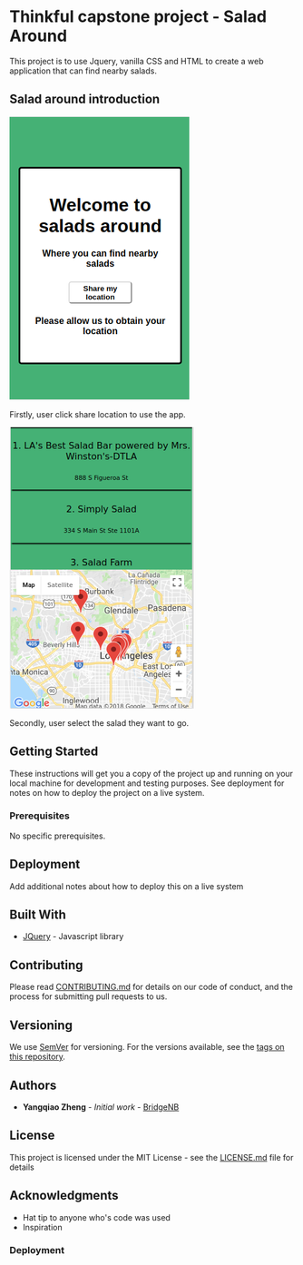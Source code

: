 # Thinkful capstone project - Salad Around

This project is to use Jquery, vanilla CSS and HTML to create a web application that can find nearby salads.

## Salad around introduction
![home_page](/asset/home_page.png "Home page")

Firstly, user click share location to use the app.

![application_page](/asset/application_page.png "Application page")

Secondly, user select the salad they want to go.

## Getting Started

These instructions will get you a copy of the project up and running on your local machine for development and testing purposes. See deployment for notes on how to deploy the project on a live system.

### Prerequisites

No specific prerequisites.

## Deployment

Add additional notes about how to deploy this on a live system

## Built With

* [JQuery](https://jquery.com/) - Javascript library

## Contributing

Please read [CONTRIBUTING.md](https://gist.github.com/PurpleBooth/b24679402957c63ec426) for details on our code of conduct, and the process for submitting pull requests to us.

## Versioning

We use [SemVer](http://semver.org/) for versioning. For the versions available, see the [tags on this repository](https://github.com/your/project/tags).

## Authors

* **Yangqiao Zheng** - *Initial work* - [BridgeNB](https://github.com/BridgeNB)

## License

This project is licensed under the MIT License - see the [LICENSE.md](LICENSE.md) file for details

## Acknowledgments

* Hat tip to anyone who's code was used
* Inspiration

### Deployment
